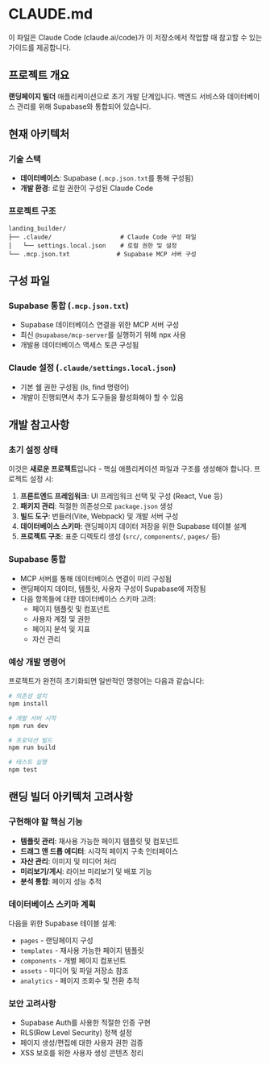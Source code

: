 # CLAUDE.md

이 파일은 Claude Code (claude.ai/code)가 이 저장소에서 작업할 때 참고할 수 있는 가이드를 제공합니다.

## 프로젝트 개요

**랜딩페이지 빌더** 애플리케이션으로 초기 개발 단계입니다. 백엔드 서비스와 데이터베이스 관리를 위해 Supabase와 통합되어 있습니다.

## 현재 아키텍처

### 기술 스택
- **데이터베이스**: Supabase (`.mcp.json.txt`를 통해 구성됨)
- **개발 환경**: 로컬 권한이 구성된 Claude Code

### 프로젝트 구조
```
landing_builder/
├── .claude/                   # Claude Code 구성 파일
│   └── settings.local.json    # 로컬 권한 및 설정
└── .mcp.json.txt             # Supabase MCP 서버 구성
```

## 구성 파일

### Supabase 통합 (`.mcp.json.txt`)
- Supabase 데이터베이스 연결을 위한 MCP 서버 구성
- 최신 `@supabase/mcp-server`를 실행하기 위해 npx 사용
- 개발용 데이터베이스 액세스 토큰 구성됨

### Claude 설정 (`.claude/settings.local.json`)
- 기본 쉘 권한 구성됨 (ls, find 명령어)
- 개발이 진행되면서 추가 도구들을 활성화해야 할 수 있음

## 개발 참고사항

### 초기 설정 상태
이것은 **새로운 프로젝트**입니다 - 핵심 애플리케이션 파일과 구조를 생성해야 합니다. 프로젝트 설정 시:

1. **프론트엔드 프레임워크**: UI 프레임워크 선택 및 구성 (React, Vue 등)
2. **패키지 관리**: 적절한 의존성으로 `package.json` 생성
3. **빌드 도구**: 번들러(Vite, Webpack) 및 개발 서버 구성
4. **데이터베이스 스키마**: 랜딩페이지 데이터 저장을 위한 Supabase 테이블 설계
5. **프로젝트 구조**: 표준 디렉토리 생성 (`src/`, `components/`, `pages/` 등)

### Supabase 통합
- MCP 서버를 통해 데이터베이스 연결이 미리 구성됨
- 랜딩페이지 데이터, 템플릿, 사용자 구성이 Supabase에 저장됨
- 다음 항목들에 대한 데이터베이스 스키마 고려:
  - 페이지 템플릿 및 컴포넌트
  - 사용자 계정 및 권한
  - 페이지 분석 및 지표
  - 자산 관리

### 예상 개발 명령어
프로젝트가 완전히 초기화되면 일반적인 명령어는 다음과 같습니다:
```bash
# 의존성 설치
npm install

# 개발 서버 시작
npm run dev

# 프로덕션 빌드
npm run build

# 테스트 실행
npm test
```

## 랜딩 빌더 아키텍처 고려사항

### 구현해야 할 핵심 기능
- **템플릿 관리**: 재사용 가능한 페이지 템플릿 및 컴포넌트
- **드래그 앤 드롭 에디터**: 시각적 페이지 구축 인터페이스
- **자산 관리**: 이미지 및 미디어 처리
- **미리보기/게시**: 라이브 미리보기 및 배포 기능
- **분석 통합**: 페이지 성능 추적

### 데이터베이스 스키마 계획
다음을 위한 Supabase 테이블 설계:
- `pages` - 랜딩페이지 구성
- `templates` - 재사용 가능한 페이지 템플릿
- `components` - 개별 페이지 컴포넌트
- `assets` - 미디어 및 파일 저장소 참조
- `analytics` - 페이지 조회수 및 전환 추적

### 보안 고려사항
- Supabase Auth를 사용한 적절한 인증 구현
- RLS(Row Level Security) 정책 설정
- 페이지 생성/편집에 대한 사용자 권한 검증
- XSS 보호를 위한 사용자 생성 콘텐츠 정리